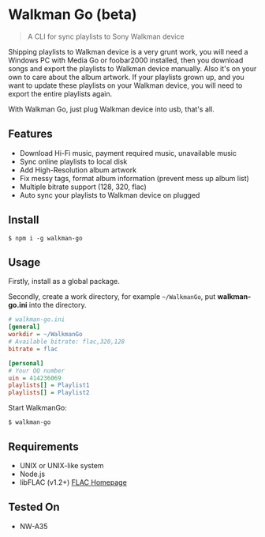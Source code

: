 # Walkman Go (beta)

> A CLI for sync playlists to Sony Walkman device

Shipping playlists to Walkman device is a very grunt work, you will need a Windows PC with Media Go or foobar2000 installed, then you download songs and export the playlists to Walkman device manually. Also it's on your own to care about the album artwork. If your playlists grown up, and you want to update these playlists on your Walkman device, you will need to export the entire playlists again.

With Walkman Go, just plug Walkman device into usb, that's all.

## Features

* Download Hi-Fi music, payment required music, unavailable music
* Sync online playlists to local disk
* Add High-Resolution album artwork
* Fix messy tags, format album information (prevent mess up album list)
* Multiple bitrate support (128, 320, flac)
* Auto sync your playlists to Walkman device on plugged

## Install

```
$ npm i -g walkman-go
```

## Usage

Firstly, install as a global package.

Secondly, create a work directory, for example `~/WalkmanGo`, put **walkman-go.ini** into the directory.

```ini
# walkman-go.ini
[general]
workdir = ~/WalkmanGo
# Available bitrate: flac,320,128
bitrate = flac

[personal]
# Your QQ number
uin = 414236069
playlists[] = Playlist1
playlists[] = Playlist2
```

Start WalkmanGo:

```
$ walkman-go
```

## Requirements

* UNIX or UNIX-like system
* Node.js
* libFLAC (v1.2+) [FLAC Homepage](https://xiph.org/flac/index.html)

## Tested On

* NW-A35
